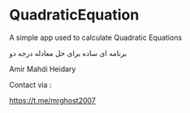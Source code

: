 # QuadraticEquation
A simple app used to calculate Quadratic Equations

برنامه ای ساده برای حل معادله درجه دو

Amir Mahdi Heidary

Contact via :

https://t.me/mrghost2007
